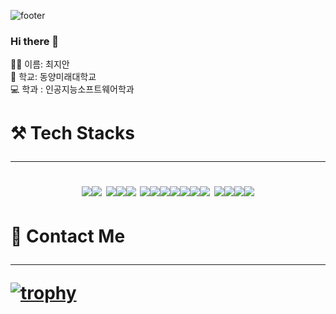 ![footer](https://capsule-render.vercel.app/api?type=wave&color=auto&height=200&section=footer&text=Now%20Use%20me!&fontSize=90)



### Hi there 👋

🧚‍♀️ 이름: 최지안 <br>
🏫 학교: 동양미래대학교 <br>
💻 학과 : 인공지능소프트웨어학과 <br>

<h1>⚒️ Tech Stacks <hr>

<div align=center> 
<img src="https://img.shields.io/badge/JAVA-007396?style=for-the-badge&logo=java&logoColor=white"><img src="https://img.shields.io/badge/Spring-6DB33F?style=for-the-badge&logo=Spring&logoColor=white"> <img src="https://img.shields.io/badge/oracle-F80000?style=for-the-badge&logo=oracle&logoColor=white"><img src="https://img.shields.io/badge/mysql-4479A1?style=for-the-badge&logo=mysql&logoColor=white"><img src="https://img.shields.io/badge/mariaDB-003545?style=for-the-badge&logo=mariaDB&logoColor=white"> <img src="https://img.shields.io/badge/javascript-F7DF1E?style=for-the-badge&logo=javascript&logoColor=black"><img src="https://img.shields.io/badge/jquery-0769AD?style=for-the-badge&logo=jquery&logoColor=white"><img src="https://img.shields.io/badge/react-61DAFB?style=for-the-badge&logo=react&logoColor=black"><img src="https://img.shields.io/badge/vue.js-4FC08D?style=for-the-badge&logo=vue.js&logoColor=white"><img src="https://img.shields.io/badge/html-E34F26?style=for-the-badge&logo=html5&logoColor=white"><img src="https://img.shields.io/badge/css-1572B6?style=for-the-badge&logo=css3&logoColor=white"><img src="https://img.shields.io/badge/bootstrap-7952B3?style=for-the-badge&logo=bootstrap&logoColor=white"> <img src="https://img.shields.io/badge/github-181717?style=for-the-badge&logo=github&logoColor=white"><img src="https://img.shields.io/badge/linux-FCC624?style=for-the-badge&logo=linux&logoColor=black"><img src="https://img.shields.io/badge/aws-232F3E?style=for-the-badge&logo=aws&logoColor=white"><img src="https://img.shields.io/badge/apache tomcat-F8DC75?style=for-the-badge&logo=apachetomcat&logoColor=white">
</div>

<h1>🤙 Contact Me <hr>

[![trophy](https://github-profile-trophy.vercel.app/?username=본인ID)](https://github.com/ryo-ma/github-profile-trophy)






<!--
**jjian2/jjian2** is a ✨ _special_ ✨ repository because its `README.md` (this file) appears on your GitHub profile.

Here are some ideas to get you started:

- 🔭 I’m currently working on ...
- 🌱 I’m currently learning ...
- 👯 I’m looking to collaborate on ...
- 🤔 I’m looking for help with ...
- 💬 Ask me about ...
- 📫 How to reach me: ...
- 😄 Pronouns: ...
- ⚡ Fun fact: ...
-->
